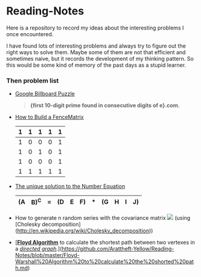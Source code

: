 # Reading-Notes
Here is a repository to record my ideas about the interesting problems I once encountered.

I have found lots of interesting problems and always try to figure out the right ways to solve them. Maybe some of them are not that efficient and sometimes naive, but it records the development of my thinking pattern. So this would be some kind of memory of the past days as a stupid learner.

### Then problem list

* [Google Billboard Puzzle](https://github.com/Arattheft-Yellow/Reading-Notes/blob/master/Google%20Billboard%20Puzzle.md)

	> **{first 10-digit prime found in consecutive digits of e}.com.**
* [How to Build a FenceMatrix](https://github.com/Arattheft-Yellow/Reading-Notes/blob/master/How%20to%20Build%20a%20FenceMatrix.md)

	1|1|1|1|1
	---|---|---|---|---
    1|0|0|0|1
    1|0|1|0|1 
    1|0|0|0|1
    1|1|1|1|1
    
* [The unique solution to the Number Equation](https://github.com/Arattheft-Yellow/Reading-Notes/blob/master/The%20unique%20solution%20to%20the%20Number%20Equation.md)

	(A|B)<sup>C</sup>|=|(D|E|F)|*|(G|H|I|J) 
	---|---|---|---|---|---|---|---|---|---|---
	
* How to generate n random series with the covariance matrix <img src="http://chart.googleapis.com/chart?cht=tx&chl= \Sigma" style="border:none;"> (using [Cholesky decomposition] (http://en.wikipedia.org/wiki/Cholesky_decomposition))

* [**[Floyd Algorithm](http://en.wikipedia.org/wiki/Floyd%E2%80%93Warshall_algorithm)** to calculate the shortest path between two vertexes in a *[directed graph](http://en.wikipedia.org/wiki/Directed_graph)*.](https://github.com/Arattheft-Yellow/Reading-Notes/blob/master/Floyd-Warshall%20Algorithm%20to%20calculate%20the%20shorted%20path.md)

	

